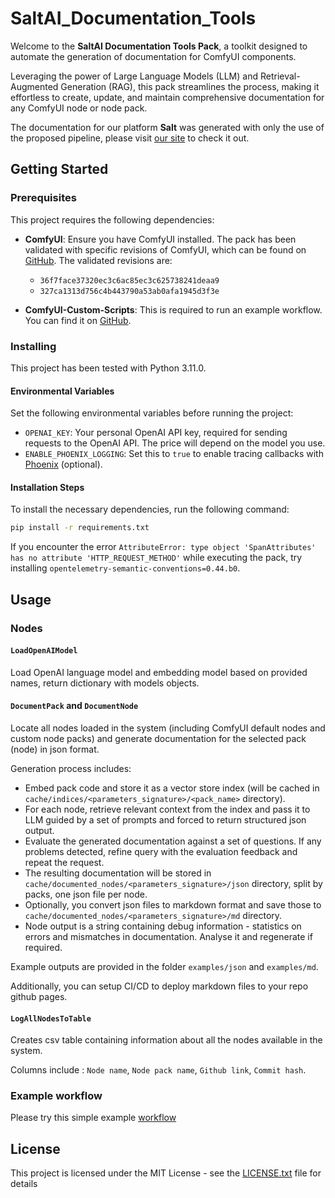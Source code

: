 # SaltAI_Documentation_Tools

Welcome to the **SaltAI Documentation Tools Pack**, a toolkit designed to automate the generation of documentation for ComfyUI components.

Leveraging the power of Large Language Models (LLM) and Retrieval-Augmented Generation (RAG),
this pack streamlines the process, making it effortless to create, update, and maintain comprehensive documentation for any ComfyUI node or node pack.

The documentation for our platform **Salt** was generated with only the use of the proposed pipeline, please visit
[our site](https://get-salt-ai.github.io/SaltAI-Web-Docs/md/) to check it out.


## Getting Started

### Prerequisites

This project requires the following dependencies:

- **ComfyUI**: Ensure you have ComfyUI installed. The pack has been validated with specific revisions of ComfyUI, which can be found on [GitHub](https://github.com/comfyanonymous/ComfyUI). The validated revisions are:
  - `36f7face37320ec3c6ac85ec3c625738241deaa9`
  - `327ca1313d756c4b443790a53ab0afa1945d3f3e`

- **ComfyUI-Custom-Scripts**: This is required to run an example workflow. You can find it on [GitHub](https://github.com/pythongosssss/ComfyUI-Custom-Scripts).


### Installing

This project has been tested with Python 3.11.0.

#### Environmental Variables

Set the following environmental variables before running the project:

- `OPENAI_KEY`: Your personal OpenAI API key, required for sending requests to the OpenAI API. The price will depend on the model you use.
- `ENABLE_PHOENIX_LOGGING`: Set this to `true` to enable tracing callbacks with [Phoenix](https://docs.arize.com/phoenix/tracing/how-to-tracing/instrumentation/llamaindex) (optional).

#### Installation Steps

To install the necessary dependencies, run the following command:

```bash
pip install -r requirements.txt
```

If you encounter the error `AttributeError: type object 'SpanAttributes' has no attribute 'HTTP_REQUEST_METHOD'` while executing the pack, try installing `opentelemetry-semantic-conventions=0.44.b0`.


## Usage

### Nodes

#### `LoadOpenAIModel`

Load OpenAI language model and embedding model based on provided names, return dictionary with models objects.


#### `DocumentPack` and `DocumentNode`

Locate all nodes loaded in the system (including ComfyUI default nodes and custom node packs) and generate documentation for
the selected pack (node) in json format.

Generation process includes:
- Embed pack code and store it as a vector store index (will be cached in `cache/indices/<parameters_signature>/<pack_name>` directory).
- For each node, retrieve relevant context from the index and pass it to LLM guided by a set of prompts and forced to return structured json output.
- Evaluate the generated documentation against a set of questions. If any problems detected, refine query with the evaluation feedback and repeat the request.
- The resulting documentation will be stored in `cache/documented_nodes/<parameters_signature>/json` directory, split by packs, one json file per node.
- Optionally, you convert json files to markdown format and save those to `cache/documented_nodes/<parameters_signature>/md` directory.
- Node output is a string containing debug information - statistics on errors and mismatches in documentation. Analyse it and regenerate if required.

Example outputs are provided in the folder `examples/json` and `examples/md`.

Additionally, you can setup CI/CD to deploy markdown files to your repo github pages.


#### `LogAllNodesToTable`

Creates csv table containing information about all the nodes available in the system.

Columns include : `Node name`, `Node pack name`, `Github link`, `Commit hash`.


### Example workflow
Please try this simple example [workflow](examples/workflow.json)


## License

This project is licensed under the MIT License - see the [LICENSE.txt](LICENSE.txt) file for details
